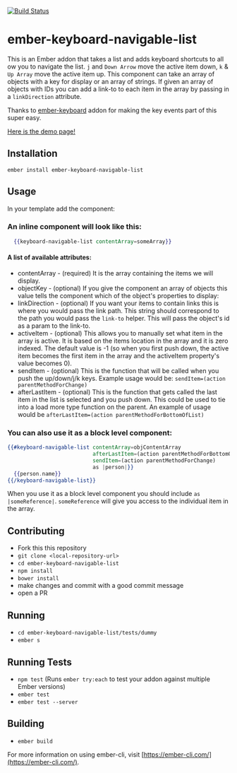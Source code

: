 [![Build Status](https://travis-ci.org/baroquon/ember-keyboard-navigable-list.svg?branch=master)](https://travis-ci.org/baroquon/ember-keyboard-navigable-list)

# ember-keyboard-navigable-list

This is an Ember addon that takes a list and adds keyboard shortcuts to all ow you to navigate the list. `j` and `Down Arrow` move the active item down, `k` & `Up Array` move the active item up. This component can take an array of objects with a key for display or an array of strings. If given an array of objects with IDs you can add a link-to to each item in the array by passing in a `linkDirection` attribute.

Thanks to [ember-keyboard](http://null-null-null.github.io/ember-keyboard/#/) addon for making the key events part of this super easy.

[Here is the demo page!](https://baroquon.github.io/ember-keyboard-navigable-list/)

## Installation

`ember install ember-keyboard-navigable-list`

## Usage

In your template add the component:

### An inline component will look like this:

```hbs
  {{keyboard-navigable-list contentArray=someArray}}
```

#### A list of available attributes:

* contentArray - (required) It is the array containing the items we will display.
* objectKey - (optional) If you give the component an array of objects this value tells the component which of the object's properties to display:
* linkDirection - (optional) If you want your items to contain links this is where you would pass the link path. This string should correspond to the path you would pass the `link-to` helper. This will pass the object's id as a param to the link-to.
* activeItem - (optional) This allows you to manually set what item in the array is active. It is based on the items location in the array and it is zero indexed. The default value is -1 (so when you first push down, the active item becomes the first item in the array and the activeItem property's value becomes 0).
* sendItem - (optional) This is the function that will be called when you push the up/down/j/k keys. Example usage would be: `sendItem=(action parentMethodForChange)`
* afterLastItem - (optional) This is the function that gets called the last item in the list is selected and you push down. This could be used to tie into a load more type function on the parent. An example of usage would be `afterLastItem=(action parentMethodForBottomOfList)`

### You can also use it as a block level component:

```hbs
{{#keyboard-navigable-list contentArray=objContentArray
                           afterLastItem=(action parentMethodForBottomOfList)
                           sendItem=(action parentMethodForChange)
                           as |person|}}
  {{person.name}}
{{/keyboard-navigable-list}}
```
When you use it as a block level component you should include `as |someReference|`. `someReference` will give you access to the individual item in the array.

## Contributing

* Fork this this repository
* `git clone <local-repository-url>`
* `cd ember-keyboard-navigable-list`
* `npm install`
* `bower install`
* make changes and commit with a good commit message
* open a PR

## Running

* `cd ember-keyboard-navigable-list/tests/dummy`
* `ember s`


## Running Tests

* `npm test` (Runs `ember try:each` to test your addon against multiple Ember versions)
* `ember test`
* `ember test --server`

## Building

* `ember build`

For more information on using ember-cli, visit [https://ember-cli.com/](https://ember-cli.com/).
